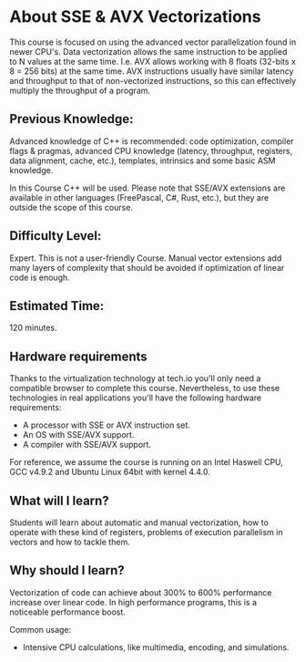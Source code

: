 # About SSE & AVX Vectorizations
This course is focused on using the advanced vector parallelization found in newer CPU's. Data vectorization allows the same instruction to be applied to N values at the same time. 
I.e. AVX allows working with 8 floats (32-bits x 8 = 256 bits) at the same time. AVX instructions usually have similar latency and throughput to that of non-vectorized instructions, so this can effectively multiply the throughput of a program.

## Previous Knowledge:
Advanced knowledge of C++ is recommended: code optimization, compiler flags & pragmas, advanced CPU knowledge (latency, throughput, registers, data alignment, cache, etc.), templates, intrinsics and some basic ASM knowledge.

In this Course C++ will be used. Please note that SSE/AVX extensions are available in other languages (FreePascal, C#, Rust, etc.), but they are outside the scope of this course.

## Difficulty Level: 
Expert. This is not a user-friendly Course. Manual vector extensions add many layers of complexity that should be avoided if optimization of linear code is enough.

## Estimated Time:
120 minutes.

## Hardware requirements
Thanks to the virtualization technology at tech.io you'll only need a compatible browser to complete this course.
Nevertheless, to use these technologies in real applications you'll have the following hardware requirements:

-  A processor with SSE or AVX instruction set.
-  An OS with SSE/AVX support.
-  A compiler with SSE/AVX support.

For reference, we assume the course is running on an Intel Haswell CPU, GCC v4.9.2 and Ubuntu Linux 64bit with kernel 4.4.0.

## What will I learn?
Students will learn about automatic and manual vectorization, how to operate with these kind of registers, problems of execution parallelism in vectors and how to tackle them.

## Why should I learn?
Vectorization of code can achieve about 300% to 600% performance increase over linear code.
In high performance programs, this is a noticeable performance boost.

Common usage:
-  Intensive CPU calculations, like multimedia, encoding, and simulations.

